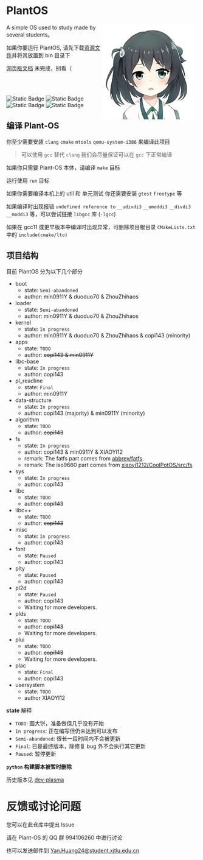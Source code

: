 # PlantOS

<div>
  <img id="logo"src="assets/plos.png" width="250" height="250" align="right">
</div>

A simple OS used to study made by several students。

如果你要运行 PlantOS, 请先下载[资源文件](https://copi144.eu.org:2000/index.php/s/7BoGFkD7JR52rFP)并将其放置到 bin 目录下

[网页版文档](https://plos-clan.github.io/doc) 未完成，别看（

<br>
<br>

![Static Badge](https://img.shields.io/badge/License-MIT-blue)
![Static Badge](https://img.shields.io/badge/Language-3-orange)
![Static Badge](https://img.shields.io/badge/hardware-x86-green)
![Static Badge](https://img.shields.io/badge/model-plui_%7C_pl_readline_%7C_plty-8A2BE2)

## 编译 Plant-OS

你至少需要安装 `clang` `cmake` `mtools` `qemu-system-i386` 来编译此项目

> 可以使用 `gcc` 替代 `clang` 我们会尽量保证可以在 `gcc` 下正常编译

如果你只需要 Plant-OS 本体，请编译 `make` 目标

运行使用 `run` 目标

如果你需要编译本机上的 util 和 单元测试 你还需要安装 `gtest` `freetype` 等

如果编译时出现报错 `undefined reference to` `__udivdi3` `__umoddi3` `__divdi3` `__moddi3` 等，可以尝试链接 `libgcc` 库 (`-lgcc`)

如果在 gcc11 或更早版本中编译时出现异常，可删除项目根目录 `CMakeLists.txt` 中的 `include(cmake/lto)`

## 项目结构

目前 PlantOS 分为以下几个部分

- boot
  - state: `Semi-abandoned`
  - author: min0911Y & duoduo70 & ZhouZhihaos
- loader
  - state: `Semi-abandoned`
  - author: min0911Y & duoduo70 & ZhouZhihaos
- kernel
  - state: `In progress`
  - author: min0911Y & duoduo70 & ZhouZhihaos & copi143 (minority)
- apps
  - state: `TODO`
  - author: ~~copi143 & min0911Y~~
- libc-base
  - state: `In progress`
  - author: copi143
- pl_readline
  - state: `Final`
  - author: min0911Y
- data-structure
  - state: `In progress`
  - author: copi143 (majority) & min0911Y (minority)
- algorithm
  - state: `TODO`
  - author: ~~copi143~~
- fs
  - state: `In progress`
  - author: copi143 & min0911Y & XIAOYI12
  - remark: The fatfs part comes from [abbrev/fatfs](https://github.com/abbrev/fatfs).
  - remark: The iso9660 part comes from [xiaoyi1212/CoolPotOS/src/fs](https://github.com/xiaoyi1212/CoolPotOS/blob/main/src/fs/iso9660.c)
- sys
  - state: `In progress`
  - author: copi143
- libc
  - state: `TODO`
  - author: ~~copi143~~
- libc++
  - state: `TODO`
  - author: ~~copi143~~
- misc
  - state: `In progress`
  - author: copi143
- font
  - state: `Paused`
  - author: copi143
- plty
  - state: `Paused`
  - author: copi143
- pl2d
  - state: `Paused`
  - author: copi143
  - Waiting for more developers.
- plds
  - state: `TODO`
  - author: ~~copi143~~
  - Waiting for more developers.
- plui
  - state: `TODO`
  - author: ~~copi143~~
  - Waiting for more developers.
- plac
  - state: `Final`
  - author: copi143
- usersystem
  - state: `TODO`
  - author XIAOYI12

**state** 解释

- `TODO`: 画大饼，准备做但几乎没有开始
- `In progress`: 正在编写但仍未达到可以发布
- `Semi-abandoned`: 很长一段时间内不会被更新
- `Final`: 已是最终版本，除修复 bug 外不会执行其它更新
- `Paused`: 暂停更新

**`python` 构建脚本被暂时删除**

历史版本见 [dev-plasma](https://github.com/plos-clan/Plant-OS/tree/dev-plasma)

# 反馈或讨论问题

您可以在此仓库中提出 Issue

请在 Plant-OS 的 QQ 群 994106260 中进行讨论

也可以发送邮件到 <Yan.Huang24@student.xjtlu.edu.cn>
